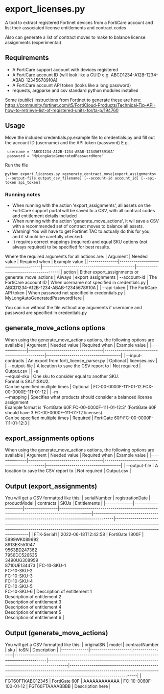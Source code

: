 
# export_licenses.py
A tool to extract registered Fortinet devices from a FortiCare account and list their associated license entitlements and contract codes

Also can generate a list of contract moves to make to balance license assignments (experimental)

## Requirements
 - A FortiCare support account with devices registered
 - A FortiCare account ID (will look like a GUID e.g. ABCD1234-A12B-1234-ABAB-12345678910A)
 - A FortiCare account API token (looks like a long password)
 - requests, argparse and csv standard python modules installed
 
 Some (public) instructions from Fortinet to generate these are here: https://community.fortinet.com/t5/FortiCloud-Products/Technical-Tip-API-how-to-retrieve-list-of-registered-units-for/ta-p/194760
 
 ## Usage
 Move the included credentials.py.example file to credentials.py and fill out the account ID (username) and the API token (password)
 E.g.
 
     username = "ABCD1234-A12B-1234-ABAB-12345678910A"
     password = "MyLongAutoGeneratedPasswordHere"
     
  Run the file
  
    python export_licenses.py <generate_contract_move|export_assignments> [--output-file output_csv_filename] [--account-id account_id] [--api-token api_token]

### Running notes

 - When running with the action 'export_assignments', all assets on the FortiCare support portal will be saved to a CSV, with all contract codes and entitlement details included
 - When running with the action 'generate_move_actions', it wil save a CSV with a recommended set of contract moves to balance all assets. <br>
 - Warning! You will have to get Fortinet TAC to actually do this for you, and it should be carefully checked.<br>
 - It requires correct mappings (required) and equal SKU options (not always required) to be specified for best results.

 Where the required arguments for all actions are:
 | Argument      | Needed value                         | Required when                                 | Example value                        |
|---------------|--------------------------------------|-----------------------------------------------|--------------------------------------|
| action        | Either export_assignments or generate_move_actions | Always | export_assignments
| --account-id  | The FortiCare account ID             | When username not specified in credentials.py | ABCD1234-A12B-1234-ABAB-12345678910A |
| --api-token   | The FortiCare API token              | When password not specified in credentials.py | MyLongAutoGeneratedPasswordHere      |
    
  You can run without the file without any arguments if username and password are specified in credentials.py
    
## generate_move_actions options
When using the generate_move_actions options, the following options are available
 | Argument      | Needed value                         | Required when                                 | Example value                        |
|---------------|--------------------------------------|-----------------------------------------------|--------------------------------------|
| --input-contracts | An export from forti_license_parser.py | Optional                              | licenses.csv                           |
| --output-file | A location to save the CSV report to | Not required                                  | Output.csv                           |
| -e<br> --equal-sku  | One sku to consider equal to another SKU.<br> Format is SKU1:SKU2.<br> Can be specified multiple times         | Optional | 	FC-00-0000F-111-01-12:FCX-00-0000E-111-01-12 |
| -m<br>--mapping  | Specifies what products should consider a balanced license assignment<br> Example format is 'FortiGate 60F:FC-00-0000F-111-01-12:3' (FortiGate 60F should have 3 FC-00-0000F-111-01-12 licenses).<br> Can be specified multiple times           | Required | FortiGate 60F:FC-00-0000F-111-01-12:3      |

## export_assignments options
When using the generate_move_actions options, the following options are available
 | Argument      | Needed value                         | Required when                                 | Example value                        |
|---------------|--------------------------------------|-----------------------------------------------|--------------------------------------|
| --output-file | A location to save the CSV report to | Not required                                  | Output.csv                           |

## Output (export_assignments)

You will get a CSV formatted like this:
| serialNumber | registrationDate    | productModel    | contracts                                                                                    | SKUs                                                                                   | Entitlements                                                                                                                                                                                 |
|--------------|---------------------|-----------------|----------------------------------------------------------------------------------------------|----------------------------------------------------------------------------------------|----------------------------------------------------------------------------------------------------------------------------------------------------------------------------------------------|
| FTK-Serial1  | 2022-06-18T12:42:58 | FortiGate 1800F | 5999WK089692<br>8913EK551047<br>9563BD247362<br>7956DC526535<br>3490UG308959<br>8710UE134473 | FC-10-SKU-1<br>FC-10-SKU-2<br>FC-10-SKU-3<br>FC-10-SKU-4<br>FC-10-SKU-5<br>FC-10-SKU-6 | Description of entitlement 1<br>Description of entitlement 2<br>Description of entitlement 3<br>Description of entitlement 4<br>Description of entitlement 5<br>Description of entitlement 6 |
                                                                                                                                                                                                                                                                                                                                                                 
## Output (generate_move_actions)

You will get a CSV formatted like this:
| originalSN | model    | contractNumber    | sku                                                                                   | toSN                                                                                  | Description                                                                                                                                                                                 |
|--------------|---------------------|-----------------|----------------------------------------------------------------------------------------------|----------------------------------------------------------------------------------------|----------------------------------------------------------------------------------------------------------------------------------------------------------------------------------------------|
| FGT60FTKABC12345  | FortiGate 60F | AAAAAAAAAAAA | FC-10-0060F-100-01-12 | FGT60FTAAAABBBB | Description here |
                                                         